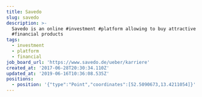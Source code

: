 ```yaml
---
title: Savedo
slug: savedo
description: >-
  Savedo is an online #investment #platform allowing to buy attractive
  #financial products
tags:
  - investment
  - platform
  - financial
job_board_url: 'https://www.savedo.de/ueber/karriere'
created_at: '2017-06-28T20:30:34.110Z'
updated_at: '2019-06-16T10:36:08.535Z'
positions:
  - position: '{"type":"Point","coordinates":[52.5090673,13.4211054]}'
---
```



